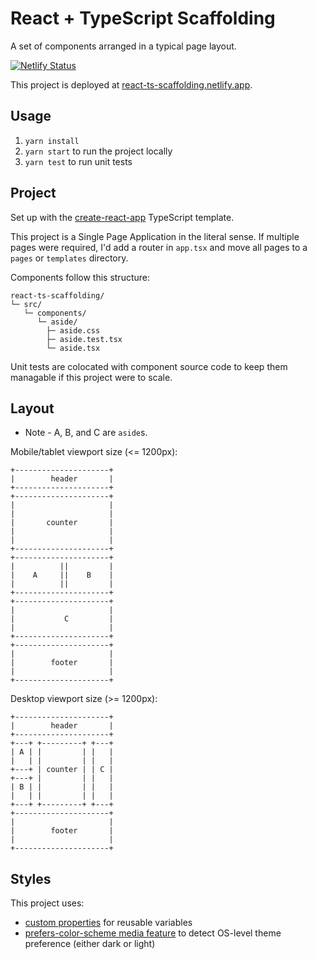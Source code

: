 # React + TypeScript Scaffolding
A set of components arranged in a typical page layout.

[![Netlify Status](https://api.netlify.com/api/v1/badges/768e284c-ed94-4c2d-97b8-4f58784b42db/deploy-status)](https://app.netlify.com/sites/react-ts-scaffolding/deploys)

This project is deployed at [react-ts-scaffolding.netlify.app](https://react-ts-scaffolding.netlify.app).

## Usage
1. `yarn install`
2. `yarn start` to run the project locally
3. `yarn test` to run unit tests

## Project
Set up with the [create-react-app](https://create-react-app.dev) TypeScript template.

This project is a Single Page Application in the literal sense. If multiple pages were required, I'd add a router in `app.tsx` and move all pages to a `pages` or `templates` directory.

Components follow this structure:
```
react-ts-scaffolding/
└─ src/
   └─ components/
      └─ aside/
        ├─ aside.css
        ├─ aside.test.tsx
        └─ aside.tsx
```

Unit tests are colocated with component source code to keep them managable if this project were to scale.

## Layout
- Note - A, B, and C are `aside`s.

Mobile/tablet viewport size (<= 1200px):

```
+---------------------+
|        header       |
+---------------------+
+---------------------+
|                     |
|                     |
|       counter       |
|                     |
|                     |
+---------------------+
+---------------------+
|          ||         |
|    A     ||    B    |
|          ||         |
+---------------------+
+---------------------+
|                     |
|           C         |
|                     |
+---------------------+
+---------------------+
|                     |
|        footer       |
|                     |
+---------------------+
```

Desktop viewport size (>= 1200px):

```
+---------------------+
|        header       |
+---------------------+
+---+ +---------+ +---+
| A | |         | |   |
|   | |         | |   |
+---+ | counter | | C |
+---+ |         | |   |
| B | |         | |   |
|   | |         | |   |
+---+ +---------+ +---+
+---------------------+
|                     |
|        footer       |
|                     |
+---------------------+
```

## Styles
This project uses:
- [custom properties](https://developer.mozilla.org/en-US/docs/Web/CSS/--*) for reusable variables
- [prefers-color-scheme media feature](https://developer.mozilla.org/en-US/docs/Web/CSS/@media/prefers-color-scheme) to detect OS-level theme preference (either dark or light)